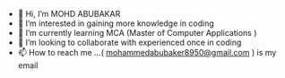 - 👋 Hi, I’m MOHD ABUBAKAR
- 👀 I’m interested in gaining more knowledge in coding
- 🌱 I’m currently learning MCA (Master of Computer Applications )
- 💞️ I’m looking to collaborate with experienced once in coding
- 📫 How to reach me ...( mohammedabubaker8950@gmail.com ) is my email

<!---
mohammedabubakar8950/mohammedabubakar8950 is a ✨ special ✨ repository because its `README.md` (this file) appears on your GitHub profile.
You can click the Preview link to take a look at your changes.
--->
